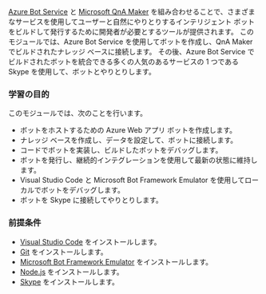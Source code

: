 [Azure Bot Service](https://azure.microsoft.com/en*us/services/bot*service/) と [Microsoft QnA Maker](https://www.qnamaker.ai/) を組み合わせることで、さまざまなサービスを使用してユーザーと自然にやりとりするインテリジェント ボットをビルドして発行するために開発者が必要とするツールが提供されます。 このモジュールでは、Azure Bot Service を使用してボットを作成し、QnA Maker でビルドされたナレッジ ベースに接続します。 その後、Azure Bot Service でビルドされたボットを統合できる多くの人気のあるサービスの 1 つである Skype を使用して、ボットとやりとりします。

### <a name="learning-objectives"></a>学習の目的

このモジュールでは、次のことを行います。

- ボットをホストするための Azure Web アプリ ボットを作成します。
- ナレッジ ベースを作成し、データを設定して、ボットに接続します。
- コードでボットを実装し、ビルドしたボットをデバッグします。
- ボットを発行し、継続的インテグレーションを使用して最新の状態に維持します。
- Visual Studio Code と Microsoft Bot Framework Emulator を使用してローカルでボットをデバッグします。
- ボットを Skype に接続してやりとりします。

### <a name="prerequisites"></a>前提条件

- [Visual Studio Code](http://code.visualstudio.com) をインストールします。
- [Git](https://git-scm.com) をインストールします。
- [Microsoft Bot Framework Emulator](https://emulator.botframework.com/) をインストールします。
- [Node.js](https://nodejs.org) をインストールします。
- [Skype](https://www.skype.com/en/download-skype/skype-for-computer/) をインストールします。